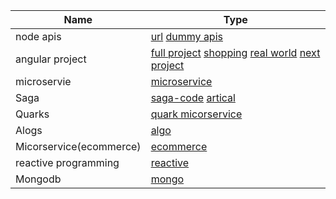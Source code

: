 Name | Type |
------ | ------ |
node apis |  [url](https://github.com/akshay0007/instagram-private-api) [dummy apis](https://github.com/akshay0007/Typescript-Quickstart-Projects)
angular project | [full project](https://github.com/yduartep/angular-full-sample) [shopping](https://github.com/ikismail/Angular-ShoppingCart) [real world](https://github.com/gothinkster/angular-realworld-example-app) [next project](https://github.com/Ismaestro/angular9-example-app)
microservie | [microservice](https://github.com/greenlearner01/Microservices-Architecture)
Saga|[saga-code](https://github.com/debezium/debezium-examples/tree/master/saga)  [artical](https://www.infoq.com/articles/saga-orchestration-outbox/?itm_campaign=rightbar_v2&itm_source=infoq&itm_medium=articles_link&itm_content=link_text)
Quarks|[quark micorservice](https://github.com/quarkusio/quarkus/blob/main/MAINTAINERS.adoc)
Alogs|[algo](https://gitlab.com/whacks/sandbox/-/tree/master)
Micorservice(ecommerce)|[ecommerce](https://github.com/ravening/ecommerce-microservice/tree/master/invoice)
reactive programming|[reactive](https://github.com/dilipsundarraj1/Teach-ReactiveSpring)
Mongodb|[mongo](https://github.com/gopalbala/ContactManagement)
